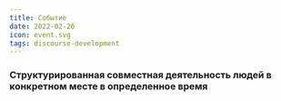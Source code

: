 ```yaml
---
title: Событие
date: 2022-02-26
icon: event.svg
tags: discourse-development
---
```


### Cтруктурированная совместная деятельность людей в конкретном месте в определенное время
